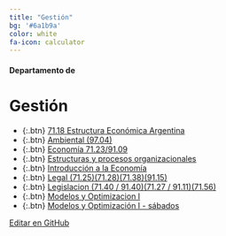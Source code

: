 ```yaml
---
title: "Gestión"
bg: '#6a1b9a'
color: white
fa-icon: calculator
---
```

#### Departamento de
# Gestión

<!---
No poner los links de t.joinchat directamente,
>>>> NO USAR https://www.protectyourlinks.com/ <<<<
En lugar de https://t.me/joinchat/SaraSasasa-sa poner j/SaraSasasa-sa
-->

*  {:.btn} [71.18 Estructura Económica Argentina](j/Y_uH45CCFpI4MGFh)
*  {:.btn} [Ambiental (97.04)](j/1jXBUHPD2mA4MzMx)
*  {:.btn} [Economía 71.23/91.09](j/IBdM83tbkuBmMWIx)
*  {:.btn} [Estructuras y procesos organizacionales](j/JVSqbFClnCB_H9pXiBQXwg)
*  {:.btn} [Introducción a la Economía](j/N5VTGoHnvPw3ZDk5)
*  {:.btn} [Legal (71.25)(71.28)(71.38)(91.15)](j/DFRad062TDrSFhJcke8foA)
*  {:.btn} [Legislacion  (71.40 / 91.40)(71.27 / 91.11)(71.56)](j/t1XMAZ0A6-w5NjVh)
*  {:.btn} [Modelos y Optimizacion I](j/LVQydh2rcgCYHdeH35xWPg)
*  {:.btn} [Modelos y Optimización I - sábados](j/FP2kuxwt01EDi0_02TTLtA)

<span class="editongithub">
	<a href="{{site.github.repository_url}}/blob/master/{{page.path}}">
		<i class="fas fa-pen"></i> Editar en GitHub
	</a>
</span>
